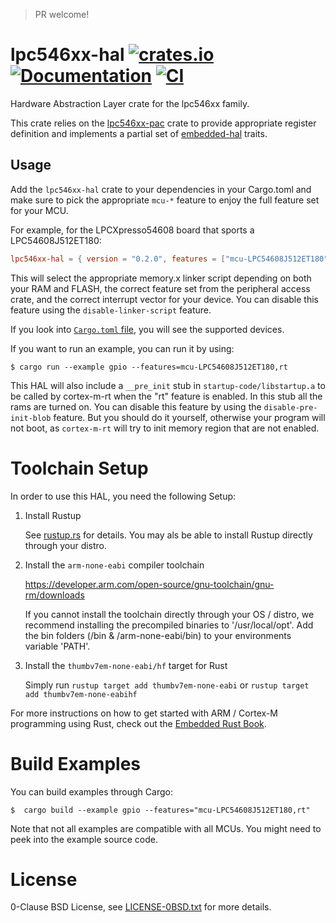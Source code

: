 > PR welcome! 

# lpc546xx-hal [![crates.io](https://img.shields.io/crates/v/lpc546xx-hal.svg)](https://crates.io/crates/lpc546xx-hal) [![Documentation](https://docs.rs/lpc546xx-hal/badge.svg)](https://docs.rs/lpc546xx-hal) [![CI](https://github.com/lpc-rs/lpc546xx-hal/actions/workflows/ci.yaml/badge.svg?branch=main)](https://github.com/lpc-rs/lpc546xx-hal/actions/workflows/ci.yaml)

Hardware Abstraction Layer crate for the lpc546xx family.

This crate relies on the [lpc546xx-pac] crate to provide appropriate register definition and implements a partial set of [embedded-hal] traits.  

[lpc546xx-pac]: https://crates.io/crates/lpc546xx-pac
[embedded-hal]: https://github.com/rust-embedded/embedded-hal

## Usage

Add the `lpc546xx-hal` crate to your dependencies in your Cargo.toml and make sure to pick the appropriate `mcu-*` feature to enjoy the full feature set for your MCU.

For example, for the LPCXpresso54608 board that sports a LPC54608J512ET180: 

```toml
lpc546xx-hal = { version = "0.2.0", features = ["mcu-LPC54608J512ET180", "rt"] }
```

This will select the appropriate memory.x linker script depending on both your RAM and FLASH, the correct feature set from the peripheral access crate, and the correct interrupt vector for your device. You can disable this feature using the `disable-linker-script` feature.

If you look into [`Cargo.toml` file](https://github.com/lpc-rs/lpc546xx-hal/blob/master/Cargo.toml), you will see the supported devices. 

If you want to run an example, you can run it by using:

```console
$ cargo run --example gpio --features=mcu-LPC54608J512ET180,rt  
```

This HAL will also include a `__pre_init` stub in `startup-code/libstartup.a` to be called by cortex-m-rt when the "rt" feature is enabled. In this stub all the rams are turned on. You can disable this feature by using the `disable-pre-init-blob` feature. But you should do it yourself, otherwise your program will not boot, as `cortex-m-rt` will try to init memory region that are not enabled.


# Toolchain Setup

In order to use this HAL, you need the following Setup:

1. Install Rustup

    See [rustup.rs](https://rustup.rs/) for details. You may als be able to
    install Rustup directly through your distro.

2. Install the `arm-none-eabi` compiler toolchain

	https://developer.arm.com/open-source/gnu-toolchain/gnu-rm/downloads

    If you cannot install the toolchain directly through your OS / distro, we
    recommend installing the precompiled binaries to '/usr/local/opt'.  Add the
    bin folders (/bin & /arm-none-eabi/bin) to your environments variable 'PATH'.

3. Install the `thumbv7em-none-eabi/hf` target for Rust

    Simply run `rustup target add thumbv7em-none-eabi` 
    or `rustup target add thumbv7em-none-eabihf`
    
For more instructions on how to get started with ARM / Cortex-M programming
using Rust, check out the [Embedded Rust
Book](https://rust-embedded.github.io/book/).

# Build Examples

You can build examples through Cargo:

    $  cargo build --example gpio --features="mcu-LPC54608J512ET180,rt"  

Note that not all examples are compatible with all MCUs. You might need to peek
into the example source code.


# License

0-Clause BSD License, see [LICENSE-0BSD.txt](LICENSE-0BSD.txt) for more details.
